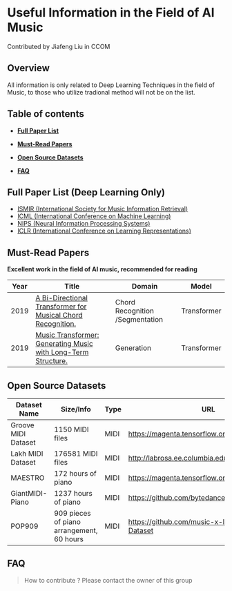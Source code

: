 # Useful Information in the Field of AI Music

Contributed by Jiafeng Liu in CCOM

## Overview

All information is only related to Deep Learning Techniques in the field of Music, to those who utilize tradional method will not be on the list.

## Table of contents

- **[Full Paper List](Papers)**
	
- **[Must-Read Papers](#must\-read-papers)**
	
- **[Open Source Datasets](#open-source-datasets)**

- **[FAQ](#faq)**


## Full Paper List (Deep Learning Only)
- [ISMIR (International Society for Music Information Retrieval)](Papers/ISMIR.md)
- [ICML (International Conference on Machine Learning)](Papers/ICML.md)
- [NIPS (Neural Information Processing Systems)](Papers/NIPS.md)
- [ICLR (International Conference on Learning Representations)](Papers/ICLR.md)


## Must-Read Papers

**Excellent work in the field of AI music, recommended for reading**
<br/>


|   Year | Title                                                                                                                                                                                            | Domain                                            | Model               |
|--------|--------------------------------------------------------------------------------------------------------------------------------------------------------------------------------------------------|---------------------------------------------------|---------------------|
|   2019 | [A Bi-Directional Transformer for Musical Chord Recognition.](http://archives.ismir.net/ismir2019/paper/000075.pdf)                                                                              | Chord Recognition /Segmentation                   | Transformer         |
|   2019 | [Music Transformer: Generating Music with Long-Term Structure.](http://https://openreview.net/pdf?id=rJe4ShAcF7)                                                                                 | Generation                                        | Transformer         |




## Open Source Datasets

| Dataset Name        | Size/Info                                 | Type | URL                                             |
| ------------------- | ----------------------------------------- | ---- | ----------------------------------------------- |
| Groove MIDI Dataset | 1150 MIDI files                           | MIDI | https://magenta.tensorflow.org/datasets/groove  |
| Lakh MIDI Dataset   | 176581 MIDI files                         | MIDI | http://labrosa.ee.columbia.edu/sounds/music/    |
| MAESTRO             | 172 hours of piano                        | MIDI | https://magenta.tensorflow.org/datasets/maestro |
| GiantMIDI-Piano     | 1237 hours of piano                       | MIDI | https://github.com/bytedance/GiantMIDI-Piano    |
| POP909              | 909 pieces of piano arrangement, 60 hours | MIDI | https://github.com/music-x-lab/POP909-Dataset   |


## FAQ

> How to contribute ?
Please contact the owner of this group
